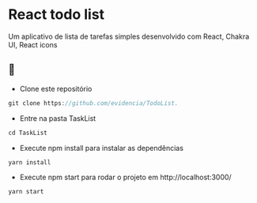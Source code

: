 # React todo list
Um aplicativo de lista de tarefas simples desenvolvido com React, Chakra UI, React icons



## 🚀

+ Clone este repositório 
```jsx
git clone https://github.com/evidencia/TodoList.
```
+ Entre na pasta TaskList
```jsx
cd TaskList
```
+ Execute npm install para instalar as dependências 
```jsx
yarn install
```
+ Execute npm start para rodar o projeto em http://localhost:3000/
```jsx
yarn start
```
